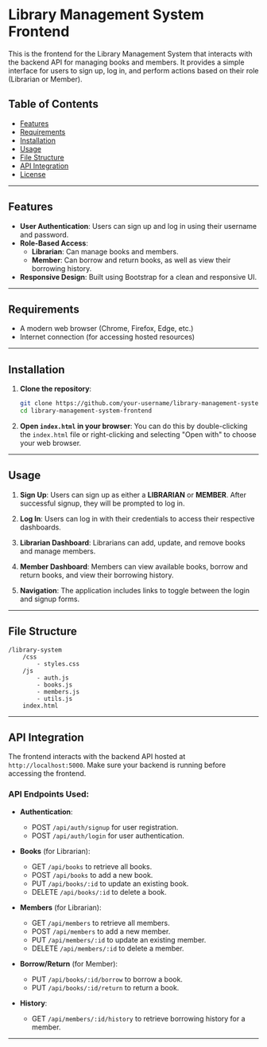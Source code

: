 
# Library Management System Frontend

This is the frontend for the Library Management System that interacts with the backend API for managing books and members. It provides a simple interface for users to sign up, log in, and perform actions based on their role (Librarian or Member).

## Table of Contents

- [Features](#features)
- [Requirements](#requirements)
- [Installation](#installation)
- [Usage](#usage)
- [File Structure](#file-structure)
- [API Integration](#api-integration)
- [License](#license)

---

## Features

- **User Authentication**: Users can sign up and log in using their username and password.
- **Role-Based Access**:
  - **Librarian**: Can manage books and members.
  - **Member**: Can borrow and return books, as well as view their borrowing history.
- **Responsive Design**: Built using Bootstrap for a clean and responsive UI.

---

## Requirements

- A modern web browser (Chrome, Firefox, Edge, etc.)
- Internet connection (for accessing hosted resources)

---

## Installation

1. **Clone the repository**:

    ```bash
    git clone https://github.com/your-username/library-management-system-frontend.git
    cd library-management-system-frontend
    ```

2. **Open `index.html` in your browser**: You can do this by double-clicking the `index.html` file or right-clicking and selecting "Open with" to choose your web browser.

---

## Usage

1. **Sign Up**: Users can sign up as either a **LIBRARIAN** or **MEMBER**. After successful signup, they will be prompted to log in.

2. **Log In**: Users can log in with their credentials to access their respective dashboards.

3. **Librarian Dashboard**: Librarians can add, update, and remove books and manage members.

4. **Member Dashboard**: Members can view available books, borrow and return books, and view their borrowing history.

5. **Navigation**: The application includes links to toggle between the login and signup forms.

---

## File Structure

```
/library-system
    /css
        - styles.css
    /js
        - auth.js
        - books.js
        - members.js
        - utils.js
    index.html

```

---

## API Integration

The frontend interacts with the backend API hosted at `http://localhost:5000`. Make sure your backend is running before accessing the frontend.

### API Endpoints Used:

- **Authentication**:
  - POST `/api/auth/signup` for user registration.
  - POST `/api/auth/login` for user authentication.

- **Books** (for Librarian):
  - GET `/api/books` to retrieve all books.
  - POST `/api/books` to add a new book.
  - PUT `/api/books/:id` to update an existing book.
  - DELETE `/api/books/:id` to delete a book.

- **Members** (for Librarian):
  - GET `/api/members` to retrieve all members.
  - POST `/api/members` to add a new member.
  - PUT `/api/members/:id` to update an existing member.
  - DELETE `/api/members/:id` to delete a member.

- **Borrow/Return** (for Member):
  - PUT `/api/books/:id/borrow` to borrow a book.
  - PUT `/api/books/:id/return` to return a book.

- **History**:
  - GET `/api/members/:id/history` to retrieve borrowing history for a member.

---
